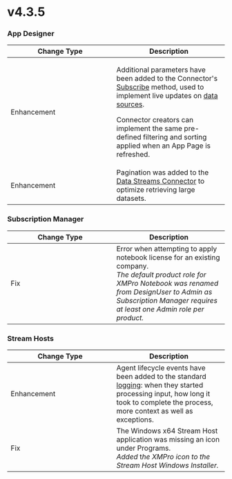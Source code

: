 # v4.3.5

### App Designer

<table><thead><tr><th width="229">Change Type</th><th>Description</th></tr></thead><tbody><tr><td>Enhancement</td><td><p>Additional parameters have been added to the Connector's <a href="../../how-tos/connectors/building-connectors.md#subscribe">Subscribe</a> method, used to implement live updates on <a href="../../concepts/application/data-integration.md#data-source">data sources</a>. </p><p></p><p>Connector creators can implement the same pre-defined filtering and sorting applied when an App Page is refreshed.  </p></td></tr><tr><td>Enhancement</td><td>Pagination was added to the <a href="https://xmpro.gitbook.io/data-streams-connector/">Data Streams Connector</a> to optimize retrieving large datasets. </td></tr></tbody></table>

### Subscription Manager

<table><thead><tr><th width="229">Change Type</th><th>Description</th></tr></thead><tbody><tr><td>Fix</td><td>Error when attempting to apply notebook license for an existing company.<br><em>The default product role for XMPro Notebook was renamed from DesignUser to Admin as Subscription Manager requires at least one Admin role per product.</em></td></tr></tbody></table>

### Stream Hosts

<table><thead><tr><th width="229">Change Type</th><th>Description</th></tr></thead><tbody><tr><td>Enhancement</td><td>Agent lifecycle events have been added to the standard <a href="../../installation/3.-complete-installation/configure-logging-optional.md#stream-hosts">logging</a>: when they started processing input, how long it took to complete the process, more context as well as exceptions. </td></tr><tr><td>Fix</td><td>The Windows x64 Stream Host application was missing an icon under Programs.<br><em>Added</em> t<em>he XMPro icon to the Stream Host Windows Installer.</em></td></tr></tbody></table>
